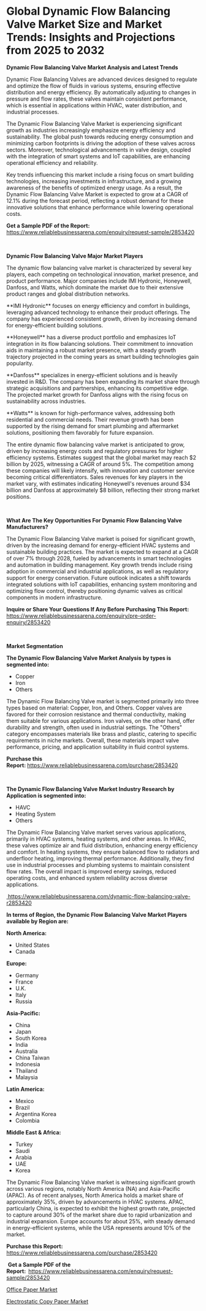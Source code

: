 <p><h1>Global Dynamic Flow Balancing Valve Market Size and Market Trends: Insights and Projections from 2025 to 2032</h1></p><p><strong>Dynamic Flow Balancing Valve Market Analysis and Latest Trends</strong></p>
<p><p>Dynamic Flow Balancing Valves are advanced devices designed to regulate and optimize the flow of fluids in various systems, ensuring effective distribution and energy efficiency. By automatically adjusting to changes in pressure and flow rates, these valves maintain consistent performance, which is essential in applications within HVAC, water distribution, and industrial processes.</p><p>The Dynamic Flow Balancing Valve Market is experiencing significant growth as industries increasingly emphasize energy efficiency and sustainability. The global push towards reducing energy consumption and minimizing carbon footprints is driving the adoption of these valves across sectors. Moreover, technological advancements in valve design, coupled with the integration of smart systems and IoT capabilities, are enhancing operational efficiency and reliability.</p><p>Key trends influencing this market include a rising focus on smart building technologies, increasing investments in infrastructure, and a growing awareness of the benefits of optimized energy usage. As a result, the Dynamic Flow Balancing Valve Market is expected to grow at a CAGR of 12.1% during the forecast period, reflecting a robust demand for these innovative solutions that enhance performance while lowering operational costs.</p></p>
<p><strong>Get a Sample PDF of the Report:&nbsp;</strong> <a href="https://www.reliablebusinessarena.com/enquiry/request-sample/2853420?utm_campaign=2182&utm_medium=2&utm_source=Github&utm_content=ia&utm_term=12032025&utm_id=dynamic-flow-balancing-valve">https://www.reliablebusinessarena.com/enquiry/request-sample/2853420</a></p>
<p>&nbsp;</p>
<p><strong>Dynamic Flow Balancing Valve Major Market Players</strong></p>
<p><p>The dynamic flow balancing valve market is characterized by several key players, each competing on technological innovation, market presence, and product performance. Major companies include IMI Hydronic, Honeywell, Danfoss, and Watts, which dominate the market due to their extensive product ranges and global distribution networks.</p><p>**IMI Hydronic** focuses on energy efficiency and comfort in buildings, leveraging advanced technology to enhance their product offerings. The company has experienced consistent growth, driven by increasing demand for energy-efficient building solutions. </p><p>**Honeywell** has a diverse product portfolio and emphasizes IoT integration in its flow balancing solutions. Their commitment to innovation aids in maintaining a robust market presence, with a steady growth trajectory projected in the coming years as smart building technologies gain popularity.</p><p>**Danfoss** specializes in energy-efficient solutions and is heavily invested in R&D. The company has been expanding its market share through strategic acquisitions and partnerships, enhancing its competitive edge. The projected market growth for Danfoss aligns with the rising focus on sustainability across industries.</p><p>**Watts** is known for high-performance valves, addressing both residential and commercial needs. Their revenue growth has been supported by the rising demand for smart plumbing and aftermarket solutions, positioning them favorably for future expansion.</p><p>The entire dynamic flow balancing valve market is anticipated to grow, driven by increasing energy costs and regulatory pressures for higher efficiency systems. Estimates suggest that the global market may reach $2 billion by 2025, witnessing a CAGR of around 5%. The competition among these companies will likely intensify, with innovation and customer service becoming critical differentiators. Sales revenues for key players in the market vary, with estimates indicating Honeywell's revenues around $34 billion and Danfoss at approximately $8 billion, reflecting their strong market positions.</p></p>
<p>&nbsp;</p>
<p><strong>What Are The Key Opportunities For Dynamic Flow Balancing Valve Manufacturers?</strong></p>
<p><p>The Dynamic Flow Balancing Valve market is poised for significant growth, driven by the increasing demand for energy-efficient HVAC systems and sustainable building practices. The market is expected to expand at a CAGR of over 7% through 2028, fueled by advancements in smart technologies and automation in building management. Key growth trends include rising adoption in commercial and industrial applications, as well as regulatory support for energy conservation. Future outlook indicates a shift towards integrated solutions with IoT capabilities, enhancing system monitoring and optimizing flow control, thereby positioning dynamic valves as critical components in modern infrastructure.</p></p>
<p><strong>Inquire or Share Your Questions If Any Before Purchasing This Report:</strong> <a href="https://www.reliablebusinessarena.com/enquiry/pre-order-enquiry/2853420?utm_campaign=2182&utm_medium=2&utm_source=Github&utm_content=ia&utm_term=12032025&utm_id=dynamic-flow-balancing-valve">https://www.reliablebusinessarena.com/enquiry/pre-order-enquiry/2853420</a></p>
<p>&nbsp;</p>
<p><strong>Market Segmentation</strong></p>
<p><strong>The Dynamic Flow Balancing Valve Market Analysis by types is segmented into:</strong></p>
<p><ul><li>Copper</li><li>Iron</li><li>Others</li></ul></p>
<p><p>The Dynamic Flow Balancing Valve market is segmented primarily into three types based on material: Copper, Iron, and Others. Copper valves are favored for their corrosion resistance and thermal conductivity, making them suitable for various applications. Iron valves, on the other hand, offer durability and strength, often used in industrial settings. The "Others" category encompasses materials like brass and plastic, catering to specific requirements in niche markets. Overall, these materials impact valve performance, pricing, and application suitability in fluid control systems.</p></p>
<p><strong>Purchase this Report:&nbsp;</strong><a href="https://www.reliablebusinessarena.com/purchase/2853420?utm_campaign=2182&utm_medium=2&utm_source=Github&utm_content=ia&utm_term=12032025&utm_id=dynamic-flow-balancing-valve">https://www.reliablebusinessarena.com/purchase/2853420</a></p>
<p>&nbsp;</p>
<p><strong>The Dynamic Flow Balancing Valve Market Industry Research by Application is segmented into:</strong></p>
<p><ul><li>HAVC</li><li>Heating System</li><li>Others</li></ul></p>
<p><p>The Dynamic Flow Balancing Valve market serves various applications, primarily in HVAC systems, heating systems, and other areas. In HVAC, these valves optimize air and fluid distribution, enhancing energy efficiency and comfort. In heating systems, they ensure balanced flow to radiators and underfloor heating, improving thermal performance. Additionally, they find use in industrial processes and plumbing systems to maintain consistent flow rates. The overall impact is improved energy savings, reduced operating costs, and enhanced system reliability across diverse applications.</p></p>
<p><a href="https://www.reliablebusinessarena.com/dynamic-flow-balancing-valve-r2853420?utm_campaign=2182&utm_medium=2&utm_source=Github&utm_content=ia&utm_term=12032025&utm_id=dynamic-flow-balancing-valve">&nbsp;https://www.reliablebusinessarena.com/dynamic-flow-balancing-valve-r2853420</a></p>
<p><strong>In terms of Region, the Dynamic Flow Balancing Valve Market Players available by Region are:</strong></p>
<p>
    <p> <strong> North America: </strong>
        <ul>
            <li>United States</li>
            <li>Canada</li>
        </ul>
        </p> 
    <p> <strong> Europe: </strong>
        <ul>
            <li>Germany</li>
            <li>France</li>
            <li>U.K.</li>
            <li>Italy</li>
            <li>Russia</li>
        </ul>
        </p> 
    <p> <strong> Asia-Pacific: </strong>
        <ul>
            <li>China</li>
            <li>Japan</li>
            <li>South Korea</li>
            <li>India</li>
            <li>Australia</li>
            <li>China Taiwan</li>
            <li>Indonesia</li>
            <li>Thailand</li>
            <li>Malaysia</li>
        </ul>
        </p> 
    <p> <strong> Latin America: </strong>
        <ul>
            <li>Mexico</li>
            <li>Brazil</li>
            <li>Argentina Korea</li>
            <li>Colombia</li>
        </ul>
        </p> 
    <p> <strong> Middle East & Africa: </strong>
        <ul>
            <li>Turkey</li>
            <li>Saudi</li>
            <li>Arabia</li>
            <li>UAE</li>
            <li>Korea</li>
        </ul>
    </p>
    </p>
<p><p>The Dynamic Flow Balancing Valve market is witnessing significant growth across various regions, notably North America (NA) and Asia-Pacific (APAC). As of recent analyses, North America holds a market share of approximately 35%, driven by advancements in HVAC systems. APAC, particularly China, is expected to exhibit the highest growth rate, projected to capture around 30% of the market share due to rapid urbanization and industrial expansion. Europe accounts for about 25%, with steady demand in energy-efficient systems, while the USA represents around 10% of the market.</p></p>
<p><strong>Purchase this Report: </strong><a href="https://www.reliablebusinessarena.com/purchase/2853420?utm_campaign=2182&utm_medium=2&utm_source=Github&utm_content=ia&utm_term=12032025&utm_id=dynamic-flow-balancing-valve">https://www.reliablebusinessarena.com/purchase/2853420</a></p>
<p>&nbsp;<strong>Get a Sample PDF of the Report:&nbsp;&nbsp;</strong><a href="https://www.reliablebusinessarena.com/enquiry/request-sample/2853420?utm_campaign=2182&utm_medium=2&utm_source=Github&utm_content=ia&utm_term=12032025&utm_id=dynamic-flow-balancing-valve">https://www.reliablebusinessarena.com/enquiry/request-sample/2853420</a></p>
<p><strong></strong></p>
<p><p><a href="https://github.com/salodipura00/Market-Research-Report-List-1/blob/main/office-paper-market.md?utm_campaign=2182&utm_medium=2&utm_source=Github&utm_content=ia&utm_term=12032025&utm_id=dynamic-flow-balancing-valve">Office Paper Market</a></p><p><a href="https://github.com/supicweg/Market-Research-Report-List-1/blob/main/electrostatic-copy-paper-market.md?utm_campaign=2182&utm_medium=2&utm_source=Github&utm_content=ia&utm_term=12032025&utm_id=dynamic-flow-balancing-valve">Electrostatic Copy Paper Market</a></p></p>